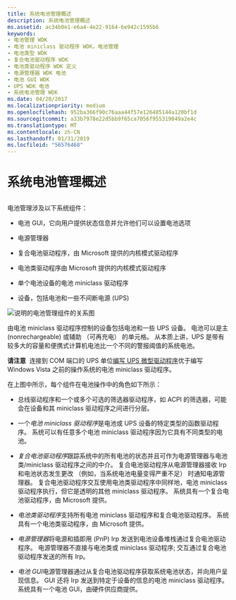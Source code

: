```yaml
---
title: 系统电池管理概述
description: 系统电池管理概述
ms.assetid: ac34b0e1-e6a4-4e22-9164-6e942c1595b6
keywords:
- 电池管理 WDK
- 电池 miniclass 驱动程序 WDK，电池管理
- 电池类型 WDK
- 复合电池驱动程序 WDK
- 电池类驱动程序 WDK 定义
- 电源管理器 WDK 电池
- 电池 GUI WDK
- UPS WDK 电池
- 系统电池管理 WDK
ms.date: 04/20/2017
ms.localizationpriority: medium
ms.openlocfilehash: 952ba366f90c76aaa44f57e126485144a120bf1d
ms.sourcegitcommit: a33b7978e22d5bb9f65ca7056f955319049a2e4c
ms.translationtype: MT
ms.contentlocale: zh-CN
ms.lasthandoff: 01/31/2019
ms.locfileid: "56576468"
---
```

# <a name="overview-of-system-battery-management"></a>系统电池管理概述


## <span id="ddk_overview_of_system_battery_management_dg"></span><span id="DDK_OVERVIEW_OF_SYSTEM_BATTERY_MANAGEMENT_DG"></span>


电池管理涉及以下系统组件：

-   电池 GUI，它向用户提供状态信息并允许他们可以设置电池选项

-   电源管理器

-   复合电池驱动程序，由 Microsoft 提供的内核模式驱动程序

-   电池类驱动程序由 Microsoft 提供的内核模式驱动程序

-   单个电池设备的电池 miniclass 驱动程序

-   设备，包括电池和一些不间断电源 (UPS)

![说明的电池管理组件的关系图 ](images/compbatt.png)

由电池 miniclass 驱动程序控制的设备包括电池和一些 UPS 设备。 电池可以是主 (nonrechargeable) 或辅助 （可再充电） 的单元格。 从本质上讲，UPS 是带有较多大的容量和便携式计算机电池比一个不同的警报阈值的系统电池。

**请注意**  连接到 COM 端口的 UPS 单位[编写 UPS 微型驱动程序](writing-ups-minidrivers.md)优于编写 Windows Vista 之前的操作系统的电池 miniclass 驱动程序。

 

在上图中所示，每个组件在电池操作中的角色如下所示：

-   总线驱动程序和一个或多个可选的筛选器驱动程序，如 ACPI 的筛选器，可能会在设备和其 miniclass 驱动程序之间进行分层。

-   一个*电池 miniclass 驱动程序*是电池或 UPS 设备的特定类型的函数驱动程序。 系统可以有任意多个电池 miniclass 驱动程序因为它具有不同类型的电池。

-   *复合电池驱动程序*跟踪系统中的所有电池的状态并且可作为电源管理器与电池类/miniclass 驱动程序之间的中介。 复合电池驱动程序从电源管理器接收 Irp 和电池状态发生更改 （例如，当系统电池电量变得严重不足） 时通知电源管理器。 复合电池驱动程序交互使用电池类驱动程序中同样地，电池 miniclass 驱动程序执行，但它是透明的其他 miniclass 驱动程序。 系统具有一个复合电池驱动程序，由 Microsoft 提供。

-   *电池类驱动程序*支持所有电池 miniclass 驱动程序和复合电池驱动程序。 系统具有一个电池类驱动程序，由 Microsoft 提供。

-   *电源管理器*将电源和插即用 (PnP) Irp 发送到电池设备堆栈通过复合电池驱动程序。 电源管理器不直接与电池类或 miniclass 驱动程序; 交互通过复合电池驱动程序发送的所有 Irp。

-   *电池 GUI*电源管理器通过从复合电池驱动程序获取系统电池状态，并向用户呈现信息。 GUI 还将 Irp 发送到特定于设备的信息的电池 miniclass 驱动程序。 系统具有一个电池 GUI，由硬件供应商提供。

 

 




